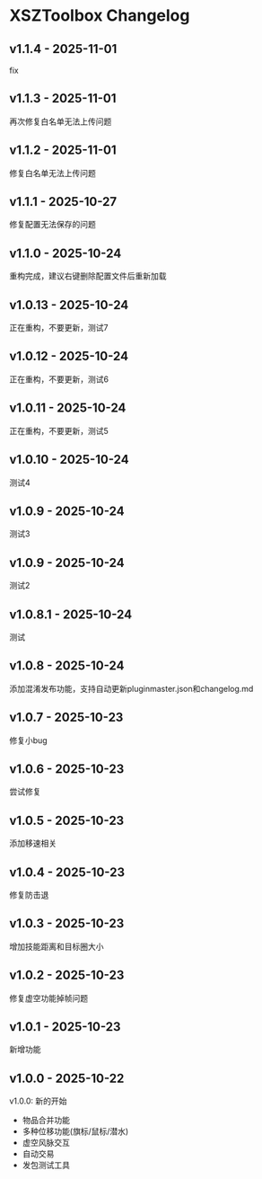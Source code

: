 # XSZToolbox Changelog
## v1.1.4 - 2025-11-01

fix

## v1.1.3 - 2025-11-01

再次修复白名单无法上传问题

## v1.1.2 - 2025-11-01

修复白名单无法上传问题

## v1.1.1 - 2025-10-27

修复配置无法保存的问题

## v1.1.0 - 2025-10-24

重构完成，建议右键删除配置文件后重新加载

## v1.0.13 - 2025-10-24

正在重构，不要更新，测试7

## v1.0.12 - 2025-10-24

正在重构，不要更新，测试6

## v1.0.11 - 2025-10-24

正在重构，不要更新，测试5

## v1.0.10 - 2025-10-24

测试4

## v1.0.9 - 2025-10-24

测试3

## v1.0.9 - 2025-10-24

测试2

## v1.0.8.1 - 2025-10-24

测试

## v1.0.8 - 2025-10-24

添加混淆发布功能，支持自动更新pluginmaster.json和changelog.md


## v1.0.7 - 2025-10-23

修复小bug

## v1.0.6 - 2025-10-23

尝试修复

## v1.0.5 - 2025-10-23

添加移速相关

## v1.0.4 - 2025-10-23

修复防击退

## v1.0.3 - 2025-10-23

增加技能距离和目标圈大小

## v1.0.2 - 2025-10-23

修复虚空功能掉帧问题

## v1.0.1 - 2025-10-23

新增功能

## v1.0.0 - 2025-10-22

v1.0.0: 新的开始
- 物品合并功能
- 多种位移功能(旗标/鼠标/潜水)
- 虚空风脉交互
- 自动交易
- 发包测试工具
